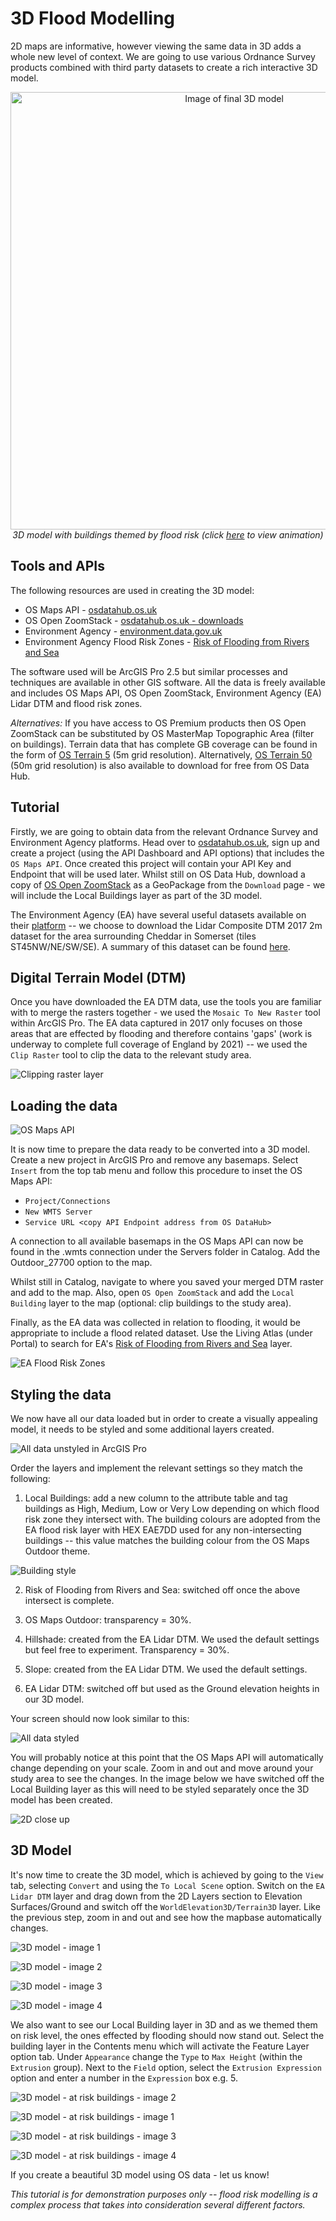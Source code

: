 3D Flood Modelling
==================

2D maps are informative, however viewing the same data in 3D adds a
whole new level of context. We are going to use various Ordnance Survey
products combined with third party datasets to create a rich interactive
3D model.

<p align="center">
  <img width="700" src="./media/image1.png" alt="Image of final 3D model" /><br>
  <em>3D model with buildings themed by flood risk (click <a href="https://labs.os.uk/public/videos/os-data-hub-tutorials/gis-applications/3d-flood-modelling.mp4" target="_blank">here</a> to view animation)</em>
</p>

Tools and APIs
----

The following resources are used in creating the 3D model:

- OS Maps API - [osdatahub.os.uk](https://osdatahub.os.uk/)
- OS Open ZoomStack - [osdatahub.os.uk - downloads](https://osdatahub.os.uk/downloads/open/OpenZoomstack)
- Environment Agency - [environment.data.gov.uk](https://environment.data.gov.uk/DefraDataDownload/?Mode=survey)
- Environment Agency Flood Risk Zones - [Risk of Flooding from Rivers and Sea](https://environment.data.gov.uk/arcgis/rest/services/EA/RiskOfFloodingFromRiversAndSea/MapServer)

The software used will be ArcGIS Pro 2.5 but similar processes and
techniques are available in other GIS software. All the data is freely
available and includes OS Maps API, OS Open ZoomStack, Environment
Agency (EA) Lidar DTM and flood risk zones.

*Alternatives:* If you have access to OS Premium products then OS Open
ZoomStack can be substituted by OS MasterMap Topographic Area (filter on
buildings). Terrain data that has complete GB coverage can be found in
the form of [OS Terrain
5](https://www.ordnancesurvey.co.uk/business-government/products/terrain-5)
(5m grid resolution). Alternatively, [OS Terrain
50](https://osdatahub.os.uk/downloads/open/Terrain50) (50m grid resolution)
is also available to download for free from OS Data Hub.

Tutorial
----

Firstly, we are going to obtain data from the relevant Ordnance Survey
and Environment Agency platforms. Head over to
[osdatahub.os.uk](https://osdatahub.os.uk/), sign up and create a
project (using the API Dashboard and API options) that includes the `OS
Maps API`. Once created this project will contain your API Key and
Endpoint that will be used later. Whilst still on OS Data Hub, download
a copy of [OS Open
ZoomStack](https://osdatahub.os.uk/downloads/open/OpenZoomstack) as a
GeoPackage from the `Download` page - we will include the Local Buildings
layer as part of the 3D model.

The Environment Agency (EA) have several useful datasets available on
their
[platform](https://environment.data.gov.uk/DefraDataDownload/?Mode=survey)
-- we choose to download the Lidar Composite DTM 2017 2m dataset for the
area surrounding Cheddar in Somerset (tiles ST45NW/NE/SW/SE). A summary
of this dataset can be found
[here](https://data.gov.uk/dataset/fba12e80-519f-4be2-806f-41be9e26ab96/lidar-composite-dsm-2017-2m).

Digital Terrain Model (DTM)
---------------------------

Once you have downloaded the EA DTM data, use the tools you are familiar
with to merge the rasters together - we used the `Mosaic To New Raster`
tool within ArcGIS Pro. The EA data captured in 2017 only focuses on
those areas that are effected by flooding and therefore contains 'gaps'
(work is underway to complete full coverage of England by 2021) -- we
used the `Clip Raster` tool to clip the data to the relevant study area.

![Clipping raster layer](./media/image2.jpg)

Loading the data
----------------
![OS Maps API](./media/image3.png)

It is now time to prepare the data ready to be converted into a 3D
model. Create a new project in ArcGIS Pro and remove any
basemaps. Select `Insert` from the top tab menu and follow this procedure
to inset the OS Maps API:

-   `Project/Connections`
-   `New WMTS Server`
-   `Service URL <copy API Endpoint address from OS DataHub>`

A connection to all available basemaps in the OS Maps API can now be
found in the .wmts connection under the Servers folder in Catalog. Add
the Outdoor\_27700 option to the map.

Whilst still in Catalog, navigate to where you saved your merged DTM
raster and add to the map. Also, open `OS Open ZoomStack` and add the
`Local Building` layer to the map (optional: clip buildings to the study
area).

Finally, as the EA data was collected in relation to flooding, it would
be appropriate to include a flood related dataset. Use the Living Atlas
(under Portal) to search for EA's [Risk of Flooding from Rivers and
Sea](https://environment.data.gov.uk/arcgis/rest/services/EA/RiskOfFloodingFromRiversAndSea/MapServer)
layer.

![EA Flood Risk Zones](./media/image4.png)

Styling the data
----------------

We now have all our data loaded but in order to create a visually
appealing model, it needs to be styled and some additional layers
created.

![All data unstyled in ArcGIS Pro](./media/image5.png)

Order the layers and implement the relevant settings so they match the
following:

1.  Local Buildings: add a new column to the attribute table and tag
    buildings as High, Medium, Low or Very Low depending on which flood
    risk zone they intersect with. The building colours are adopted from
    the EA flood risk layer with HEX EAE7DD used for any
    non-intersecting buildings -- this value matches the building colour
    from the OS Maps Outdoor theme.

![Building style](./media/image17.png)

2.  Risk of Flooding from Rivers and Sea: switched off once the above
    intersect is complete.

3.  OS Maps Outdoor: transparency = 30%.

4.  Hillshade: created from the EA Lidar DTM. We used the default
    settings but feel free to experiment. Transparency = 30%.

5.  Slope: created from the EA Lidar DTM. We used the default settings.

6.  EA Lidar DTM: switched off but used as the Ground elevation heights
    in our 3D model.

Your screen should now look similar to this:

![All data styled](./media/image6.png)

You will probably notice at this point that the OS Maps API will
automatically change depending on your scale. Zoom in and out and move
around your study area to see the changes. In the image below we have
switched off the Local Building layer as this will need to be styled
separately once the 3D model has been created.

![2D close up](./media/image7.png)

3D Model
--------

It's now time to create the 3D model, which is achieved by going to the `View`
tab, selecting `Convert` and using the `To Local Scene` option. Switch on
the `EA Lidar DTM` layer and drag down from the 2D Layers section to
Elevation Surfaces/Ground and switch off the `WorldElevation3D/Terrain3D`
layer. Like the previous step, zoom in and out and see how the mapbase
automatically changes.

![3D model - image 1](./media/image8.png)

![3D model - image 2](./media/image9.png)

![3D model - image 3](./media/image10.png)

![3D model - image 4](./media/image11.png)

We also want to see our Local Building layer in 3D and as we themed them
on risk level, the ones effected by flooding should now stand out.
Select the building layer in the Contents menu which will activate the
Feature Layer option tab. Under `Appearance` change the `Type` to `Max Height`
(within the `Extrusion` group). Next to the `Field` option, select the
`Extrusion Expression` option and enter a number in the `Expression` box
e.g. 5.

![3D model - at risk buildings - image 2](./media/image12.png)

![3D model - at risk buildings - image 1](./media/image1.png)

![3D model - at risk buildings - image 3](./media/image15.png)

![3D model - at risk buildings - image 4](./media/image16.png)

If you create a beautiful 3D model using OS data - let us know!

<em>This tutorial is for demonstration purposes only -- flood risk modelling is a complex process that takes into consideration several different factors.</em>    
